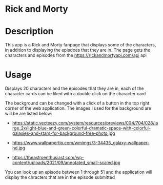 # Rick and Morty 

# Description 

This app is a Rick and Morty fanpage that displays some of the characters, in addition to displaying the episdoes that they are in. The page gets the characters and episodes from the https://rickandmortyapi.com/api api

# Usage

Displays 20 characters and the episodes that they are in, each of the character cards can be liked with a double click on the character card

The background can be changed with a click of a button in the top right corner of the web application. The images I used for the background are will be are listed below:

- https://static.vecteezy.com/system/resources/previews/004/704/028/large_2x/light-blue-and-green-colorful-dramatic-space-with-colorful-galaxies-and-stars-for-background-free-photo.jpg

- https://www.wallpapertip.com/wmimgs/3-34435_galaxy-wallpaper-hd.jpg

- https://theastroenthusiast.com/wp-content/uploads/2021/09/annotated_small-scaled.jpg

You can look up an episode between 1 through 51 and the application will display the chracters that are in the episode submitted

